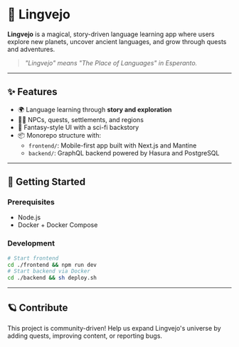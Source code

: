 # 🌌 Lingvejo

**Lingvejo** is a magical, story-driven language learning app where users explore new planets, uncover ancient languages, and grow through quests and adventures.

> *"Lingvejo" means "The Place of Languages" in Esperanto.*

---

## ✨ Features

- 🌍 Language learning through **story and exploration**
- 🧙‍♀️ NPCs, quests, settlements, and regions
- 🌌 Fantasy-style UI with a sci-fi backstory
- 📦 Monorepo structure with:
  - `frontend/`: Mobile-first app built with Next.js and Mantine
  - `backend/`: GraphQL backend powered by Hasura and PostgreSQL

---

## 🚀 Getting Started

### Prerequisites

- Node.js
- Docker + Docker Compose

### Development

```bash
# Start frontend
cd ./frontend && npm run dev
# Start backend via Docker
cd ./backend && sh deploy.sh
```

---

## 🪐 Contribute

This project is community-driven! Help us expand Lingvejo's universe by adding quests, improving content, or reporting bugs.